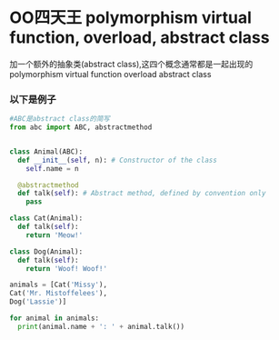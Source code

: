 # OO四天王 polymorphism virtual function, overload, abstract class
加一个额外的抽象类(abstract class),这四个概念通常都是一起出现的
polymorphism
virtual function
overload
abstract class

### 以下是例子

```python
#ABC是abstract class的简写
from abc import ABC, abstractmethod


class Animal(ABC):
  def __init__(self, n): # Constructor of the class
    self.name = n

  @abstractmethod
  def talk(self): # Abstract method, defined by convention only
    pass

class Cat(Animal):
  def talk(self):
    return 'Meow!'

class Dog(Animal):
  def talk(self):
    return 'Woof! Woof!'

animals = [Cat('Missy'),
Cat('Mr. Mistoffelees'),
Dog('Lassie')]

for animal in animals:
  print(animal.name + ': ' + animal.talk())
```
